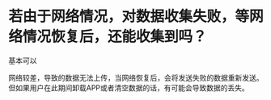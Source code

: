 # 若由于网络情况，对数据收集失败，等网络情况恢复后，还能收集到吗？

基本可以

网络较差，导致的数据无法上传，当网络恢复后，会将发送失败的数据重新发送。但如果用户在此期间卸载APP或者清空数据的话，有可能会导致数据的丢失。